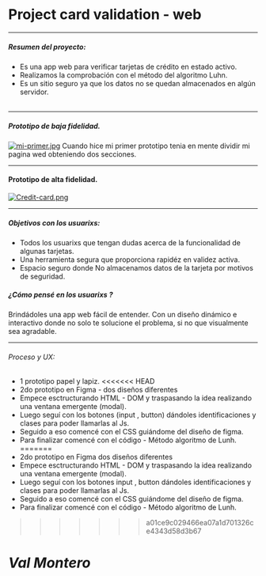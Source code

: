 # Project card validation - web 

------------
##### Resumen del proyecto:
- Es una app web para verificar tarjetas de crédito en estado activo.
- Realizamos la comprobación con el método del algoritmo Luhn.
- Es un sitio seguro ya que los datos no se quedan almacenados en algún servidor.<br><br>

------------


##### Prototipo de baja fidelidad.
[![mi-primer.jpg](https://i.postimg.cc/K8bdv5b2/mi-primer.jpg)](https://postimg.cc/0bttVDrW)
Cuando hice mi primer prototipo tenia en mente dividir mi pagina wed obteniendo dos secciones.


------------
#### Prototipo de alta fidelidad.
[![Credit-card.png](https://i.postimg.cc/pr45JT2f/Credit-card.png)](https://postimg.cc/wR5B69RM)



------------

#####  Objetivos con los usuarixs:

- Todos los usuarixs que tengan dudas acerca de la funcionalidad de algunas tarjetas.
- Una herramienta segura que proporciona rapidéz en validez activa.
- Espacio seguro donde No almacenamos datos de la tarjeta por motivos de seguridad.
#####  ¿Cómo pensé en los usuarixs ?
Brindádoles una app web fácil de entender. Con un diseño dinámico e interactivo donde  no solo te solucione el problema, si no que visualmente sea agradable.

------------


 ###### Proceso y UX:
-   1 prototipo papel y lapiz.
<<<<<<< HEAD
-   2do prototipo en Figma  - dos diseños diferentes 
-   Empece esctructurando HTML - DOM y traspasando la idea realizando una ventana emergente (modal).
-   Luego seguí con los botones  (input , button)   dándoles identificaciones y clases para poder llamarlas al Js.
-   Seguido a eso comencé con el  CSS   guiándome del  diseño de figma. 
- Para finalizar  comencé con el código - Método algoritmo de Lunh.
=======
-   2do prototipo en Figma  dos diseños diferentes 
-   Empece esctructurando HTML - DOM y traspasando la idea realizando una ventana emergente (modal).
-   Luego seguí con los botones  input , button   dándoles identificaciones y clases para poder llamarlas al Js.
-   Seguido a eso comencé con el  CSS   guiándome del  diseño de figma. 
- Para finalizar  comencé con el código -  Método algoritmo de Lunh.
>>>>>>> a01ce9c029466ea07a1d701326ce4343d58d3b67


  # <i>Val Montero<i>

